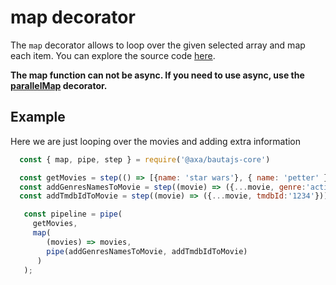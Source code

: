 # map decorator

The `map` decorator allows to loop over the given selected array and map each item. You can explore the source code [here](../../packages/bautajs-core/src/decorators/map.ts).

**The map function can not be async. If you need to use async, use the [parallelMap](./parallelMap) decorator.**

## Example

Here we are just looping over the movies and adding extra information

```javascript
  const { map, pipe, step } = require('@axa/bautajs-core')

  const getMovies = step(() => [{name: 'star wars'}, { name: 'petter' }]);
  const addGenresNamesToMovie = step((movie) => ({...movie, genre:'action'}));
  const addTmdbIdToMovie = step((movie) => ({...movie, tmdbId:'1234'}));

   const pipeline = pipe(
     getMovies,
     map(
        (movies) => movies,
        pipe(addGenresNamesToMovie, addTmdbIdToMovie)
      )
   );
 ```
